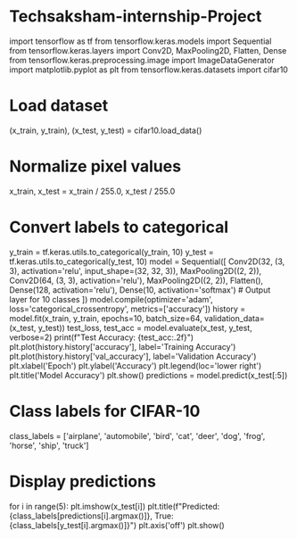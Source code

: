 # Techsaksham-internship-Project

import tensorflow as tf
from tensorflow.keras.models import Sequential
from tensorflow.keras.layers import Conv2D, MaxPooling2D, Flatten, Dense
from tensorflow.keras.preprocessing.image import ImageDataGenerator
import matplotlib.pyplot as plt
from tensorflow.keras.datasets import cifar10

# Load dataset
(x_train, y_train), (x_test, y_test) = cifar10.load_data()

# Normalize pixel values
x_train, x_test = x_train / 255.0, x_test / 255.0

# Convert labels to categorical
y_train = tf.keras.utils.to_categorical(y_train, 10)
y_test = tf.keras.utils.to_categorical(y_test, 10)
model = Sequential([
    Conv2D(32, (3, 3), activation='relu', input_shape=(32, 32, 3)),
    MaxPooling2D((2, 2)),
    Conv2D(64, (3, 3), activation='relu'),
    MaxPooling2D((2, 2)),
    Flatten(),
    Dense(128, activation='relu'),
    Dense(10, activation='softmax')  # Output layer for 10 classes
])
model.compile(optimizer='adam',
              loss='categorical_crossentropy',
              metrics=['accuracy'])
history = model.fit(x_train, y_train, epochs=10, batch_size=64, 
                    validation_data=(x_test, y_test))
test_loss, test_acc = model.evaluate(x_test, y_test, verbose=2)
print(f"Test Accuracy: {test_acc:.2f}")
plt.plot(history.history['accuracy'], label='Training Accuracy')
plt.plot(history.history['val_accuracy'], label='Validation Accuracy')
plt.xlabel('Epoch')
plt.ylabel('Accuracy')
plt.legend(loc='lower right')
plt.title('Model Accuracy')
plt.show()
predictions = model.predict(x_test[:5])

# Class labels for CIFAR-10
class_labels = ['airplane', 'automobile', 'bird', 'cat', 'deer', 
                'dog', 'frog', 'horse', 'ship', 'truck']

# Display predictions
for i in range(5):
    plt.imshow(x_test[i])
    plt.title(f"Predicted: {class_labels[predictions[i].argmax()]}, True: {class_labels[y_test[i].argmax()]}")
    plt.axis('off')
    plt.show()

